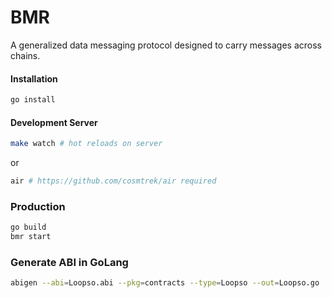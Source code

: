 # BMR
A generalized data messaging protocol designed to carry messages across chains.

#### Installation
```bash
go install
```

#### Development Server
```bash
make watch # hot reloads on server
```
or
```bash
air # https://github.com/cosmtrek/air required
```

### Production
```bash
go build
bmr start 
```

### Generate ABI in GoLang
```bash
abigen --abi=Loopso.abi --pkg=contracts --type=Loopso --out=Loopso.go
```
